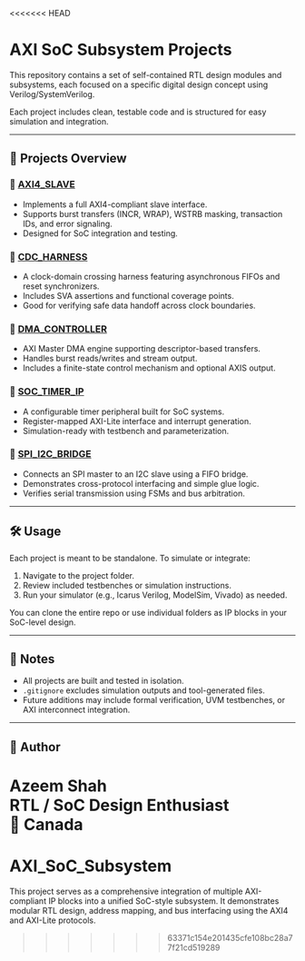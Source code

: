 <<<<<<< HEAD
# AXI SoC Subsystem Projects

This repository contains a set of self-contained RTL design modules and subsystems, each focused on a specific digital design concept using Verilog/SystemVerilog.

Each project includes clean, testable code and is structured for easy simulation and integration.

---

## 📁 Projects Overview

### 🔹 [AXI4_SLAVE](./AXI4_SLAVE)
- Implements a full AXI4-compliant slave interface.
- Supports burst transfers (INCR, WRAP), WSTRB masking, transaction IDs, and error signaling.
- Designed for SoC integration and testing.

### 🔹 [CDC_HARNESS](./CDC_HARNESS)
- A clock-domain crossing harness featuring asynchronous FIFOs and reset synchronizers.
- Includes SVA assertions and functional coverage points.
- Good for verifying safe data handoff across clock boundaries.

### 🔹 [DMA_CONTROLLER](./DMA_CONTROLLER)
- AXI Master DMA engine supporting descriptor-based transfers.
- Handles burst reads/writes and stream output.
- Includes a finite-state control mechanism and optional AXIS output.

### 🔹 [SOC_TIMER_IP](./SOC_TIMER_IP)
- A configurable timer peripheral built for SoC systems.
- Register-mapped AXI-Lite interface and interrupt generation.
- Simulation-ready with testbench and parameterization.

### 🔹 [SPI_I2C_BRIDGE](./SPI_I2C_BRIDGE)
- Connects an SPI master to an I2C slave using a FIFO bridge.
- Demonstrates cross-protocol interfacing and simple glue logic.
- Verifies serial transmission using FSMs and bus arbitration.

---

## 🛠️ Usage

Each project is meant to be standalone. To simulate or integrate:

1. Navigate to the project folder.
2. Review included testbenches or simulation instructions.
3. Run your simulator (e.g., Icarus Verilog, ModelSim, Vivado) as needed.

You can clone the entire repo or use individual folders as IP blocks in your SoC-level design.

---

## 📌 Notes

- All projects are built and tested in isolation.
- `.gitignore` excludes simulation outputs and tool-generated files.
- Future additions may include formal verification, UVM testbenches, or AXI interconnect integration.

---

## 👤 Author

Azeem Shah  
RTL / SoC Design Enthusiast  
📍 Canada  
=======
# AXI_SoC_Subsystem
This project serves as a comprehensive integration of multiple AXI-compliant IP blocks into a unified SoC-style subsystem. It demonstrates modular RTL design, address mapping, and bus interfacing using the AXI4 and AXI-Lite protocols.
>>>>>>> 63371c154e201435cfe108bc28a77f21cd519289
